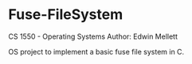 # Fuse-FileSystem

CS 1550 - Operating Systems
Author: Edwin Mellett

OS project to implement a basic fuse file system in C.
